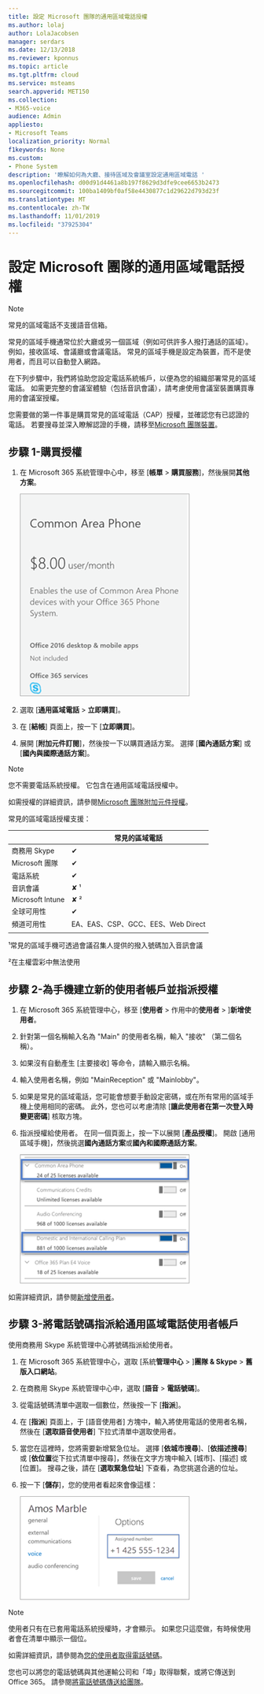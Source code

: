 ```yaml
---
title: 設定 Microsoft 團隊的通用區域電話授權
ms.author: lolaj
author: LolaJacobsen
manager: serdars
ms.date: 12/13/2018
ms.reviewer: kponnus
ms.topic: article
ms.tgt.pltfrm: cloud
ms.service: msteams
search.appverid: MET150
ms.collection:
- M365-voice
audience: Admin
appliesto:
- Microsoft Teams
localization_priority: Normal
f1keywords: None
ms.custom:
- Phone System
description: '瞭解如何為大廳、接待區域及會議室設定通用區域電話 '
ms.openlocfilehash: d00d91d4461a8b197f8629d3dfe9cee6653b2473
ms.sourcegitcommit: 100ba1409bf0af58e4430877c1d29622d793d23f
ms.translationtype: MT
ms.contentlocale: zh-TW
ms.lasthandoff: 11/01/2019
ms.locfileid: "37925304"
---
```

# <a name="set-up-the-common-area-phone-license-for-microsoft-teams"></a>設定 Microsoft 團隊的通用區域電話授權
> [!NOTE]
> 常見的區域電話不支援語音信箱。

常見的區域手機通常位於大廳或另一個區域（例如可供許多人撥打通話的區域）。例如，接收區域、會議廳或會議電話。 常見的區域手機是設定為裝置，而不是使用者，而且可以自動登入網路。

在下列步驟中，我們將協助您設定電話系統帳戶，以便為您的組織部署常見的區域電話。 如需更完整的會議室體驗（包括音訊會議），請考慮使用會議室裝置購買專用的會議室授權。 

您需要做的第一件事是購買常見的區域電話（CAP）授權，並確認您有已認證的電話。 若要搜尋並深入瞭解認證的手機，請移至[Microsoft 團隊裝置](https://products.office.com/microsoft-teams/across-devices?ms.url=officecomteamsdevices&rtc=1)。 

## <a name="step-1---buy-the-licenses"></a>步驟 1-購買授權

1. 在 Microsoft 365 系統管理中心中，移至 [**帳單** > **購買服務**]，然後展開**其他方案**。

    ![顯示常見區域電話磚的螢幕擷取畫面](media/set-up-common-area-phone-image1.png)

2. 選取 [**通用區域電話** > **立即購買**]。

3. 在 [**結帳**] 頁面上，按一下 [**立即購買**]。

4. 展開 [**附加元件訂閱**]，然後按一下以購買通話方案。 選擇 [**國內通話方案**] 或 [**國內與國際通話方案**]。

> [!NOTE]
> 您不需要電話系統授權。 它包含在通用區域電話授權中。

如需授權的詳細資訊，請參閱[Microsoft 團隊附加元件授權](teams-add-on-licensing/microsoft-teams-add-on-licensing.md)。

常見的區域電話授權支援： 


|   |  常見的區域電話  |
|---------|---------|
|商務用 Skype |   &#x2714; |
|Microsoft 團隊 |   &#x2714; |
|電話系統 |    &#x2714; |
|音訊會議 |       &#x2718; &sup1;  |
|Microsoft Intune |        &#x2718; &sup2; |
|全球可用性 |    &#x2714; |
|頻道可用性 |    EA、EAS、CSP、GCC、EES、Web Direct  |
|      |         |

&sup1;常見的區域手機可透過會議召集人提供的撥入號碼加入音訊會議

&sup2;在主權雲彩中無法使用  



## <a name="step-2---create-a-new-user-account-for-the-phone-and-assign-the-licenses"></a>步驟 2-為手機建立新的使用者帳戶並指派授權

1. 在 Microsoft 365 系統管理中心，移至 [**使用者** > 作用中的**使用者** > ]**新增使用者**。

2. 針對第一個名稱輸入名為 "Main" 的使用者名稱，輸入 "接收" （第二個名稱）。

3. 如果沒有自動產生 [主要接收] 等命令，請輸入顯示名稱。

4. 輸入使用者名稱，例如 "MainReception" 或 "Mainlobby"。

5. 如果是常見的區域電話，您可能會想要手動設定密碼，或在所有常用的區域手機上使用相同的密碼。 此外，您也可以考慮清除 [**讓此使用者在第一次登入時變更密碼**] 核取方塊。

6. 指派授權給使用者。 在同一個頁面上，按一下以展開 [**產品授權**]。 開啟 [通用區域手機]，然後挑選**國內通話方案**或**國內和國際通話方案**。 

    ![顯示授權指派的螢幕擷取畫面](media/set-up-common-area-phone-image2.png)

如需詳細資訊，請參閱[新增使用者](https://docs.microsoft.com/office365/admin/add-users/add-users?redirectSourcePath=%252farticle%252f1970f7d6-03b5-442f-b385-5880b9c256ec&view=o365-worldwide)。

## <a name="step-3---assign-a-phone-number-to-the-common-area-phone-user-account"></a>步驟 3-將電話號碼指派給通用區域電話使用者帳戶

使用商務用 Skype 系統管理中心將號碼指派給使用者。

1. 在 Microsoft 365 系統管理中心，選取 [系統**管理中心** > ]**團隊 & Skype** > **舊版入口網站**。

2. 在商務用 Skype 系統管理中心中，選取 [**語音** > **電話號碼**]。

3.  從電話號碼清單中選取一個數位，然後按一下 [**指派**]。

4. 在 [**指派**] 頁面上，于 [語音使用者] 方塊中，輸入將使用電話的使用者名稱，然後在 [**選取語音使用者**] 下拉式清單中選取使用者。

5. 當您在這裡時，您將需要新增緊急位址。 選擇 [**依城市搜尋**]、[**依描述搜尋**] 或 [**依位置**從下拉式清單中搜尋]，然後在文字方塊中輸入 [城市]、[描述] 或 [位置]。 搜尋之後，請在 [**選取緊急位址**] 下查看，為您挑選合適的位址。

6. 按一下 [**儲存**]，您的使用者看起來會像這樣：

   ![顯示授權指派的螢幕擷取畫面](media/set-up-common-area-phone-image3.png)

> [!NOTE]
> 使用者只有在已套用電話系統授權時，才會顯示。 如果您只這麼做，有時候使用者會在清單中顯示一個位。

如需詳細資訊，請參閱為[您的使用者取得電話號碼](/microsoftteams/getting-phone-numbers-for-your-users)。

您也可以將您的電話號碼與其他運輸公司和「埠」取得聯繫，或將它傳送到 Office 365。 請參閱[將電話號碼傳送給團隊](phone-number-calling-plans/transfer-phone-numbers-to-teams.md)。


